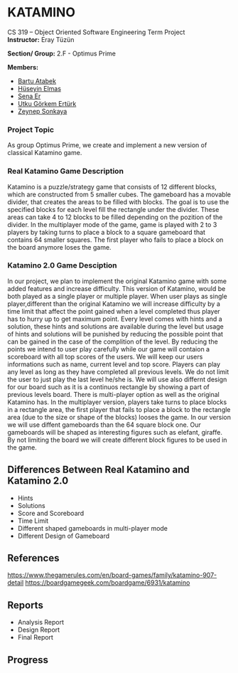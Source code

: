 # KATAMINO

CS 319 – Object Oriented Software Engineering Term Project  
**Instructor:**  Eray Tüzün

**Section/ Group:** 2.F - Optimus Prime

**Members:**
-   [Bartu Atabek](https://github.com/bartuatabek)
-   [Hüseyin Elmas](https://github.com/HuseyinOrkun)
-   [Sena Er](https://github.com/valkyrie7)  
-   [Utku Görkem Ertürk](https://github.com/utgoer)
-   [Zeynep Sonkaya](https://github.com/zeynnnnn)

### Project Topic
As group Optimus Prime, we create and implement a new version of classical Katamino game. 

### Real Katamino Game Description
Katamino is a puzzle/strategy game that consists of 12 different blocks, which are constructed from 5 smaller cubes. The gameboard has a movable divider, that creates the areas to be filled with blocks. The goal is to use the specified blocks for each level fill the rectangle under the divider. These areas can take 4 to 12 blocks to be filled depending on the pozition of the divider.
In the multiplayer mode of the game, game is played with 2 to 3 players by taking turns to place a block to a square gameboard that contains 64 smaller squares. The first player who fails to place a block on the board anymore loses the game.
 
 
 ### Katamino 2.0 Game Desciption
 In our project, we plan to implement the original Katamino game with some added features and increase difficulty. This version of Katamino, would be both played as a single player or multiple player. When user plays as single player,different than the original Katamino we will increase difficulty by a time limit that affect the point gained when a level completed thus player has to hurry up to get maximum point. Every level comes with hints and a solution, these hints and solutions are available during the level but usage of hints and solutions will be punished by reducing the possible point that can be gained in the case of the complition of the level. By reducing the points we intend to user play carefully while our game will contaion a scoreboard with all top scores of the users. We will keep our users informations such as name, current level and top score. Players can play any level as long as they have completed all previous levels. We do not limit the user to just play the last level he/she is. We will use also differnt design for our board such as it is a continuos rectangle by showing a part of previous levels board.
There is multi-player option as well as the original Katamino has. In the multiplayer version, players take turns to place blocks in a rectangle area, the first player that fails to place a block to the rectangle area (due to the size or shape of the blocks) looses the game. In our version we will use diffent gameboards than the 64 square block one. Our gameboards will be shaped as interesting figures such as elefant, giraffe. By not limiting the board we will create different block figures to be used in the game.

## Differences Between Real Katamino and Katamino 2.0
  - Hints
  - Solutions
  - Score and Scoreboard
  - Time Limit
  - Different shaped gameboards in multi-player mode
  - Different Design of Gameboard
  

## References
https://www.thegamerules.com/en/board-games/family/katamino-907-detail
https://boardgamegeek.com/boardgame/6931/katamino

## Reports
 - Analysis Report
 - Design Report
 - Final Report

## Progress
